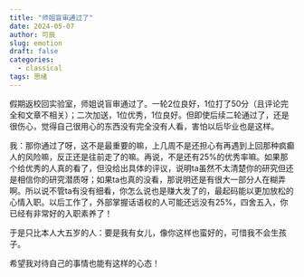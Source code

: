 ```yaml
---
title: "师姐盲审通过了"
date: 2024-05-07
author: 可辰
slug: emotion
draft: false
categories:
  - classical
tags: 思绪
---
```


假期返校回实验室，师姐说盲审通过了。一轮2位良好，1位打了50分（且评论完全和文章不相关）；二次加送，1位优秀，1位良好。但即使后续二轮通过了，还是很伤心，觉得自己很用心的东西没有完全没有人看，害怕以后毕业也是这样。

我：那你通过了呀，这不是最重要的嘛，上几周不是还担心有再遇到上回那种疯癫人的风险嘛，反正还是往前走了的嘛。再说，不是还有25%的优秀率嘛。如果那个给优秀的人真的看了，但没给出具体的评议，说明ta虽然不太清楚你的研究但还是相信你的研究潜质呀；如果ta也真的没看，那说明还是有很大一部分人在糊弄啊。所以说不管ta有没有细看，你怎么说也是赚大发了的，最起码能以更加放松的心情入职。以后工作了，外部掌握话语权的人可能还远没有25%，四舍五入，你已经有非常好的入职素养了！

于是只比本人大五岁的人：要是我有女儿，像你这样也蛮好的，可惜我不会生孩子。

希望我对待自己的事情也能有这样的心态！
